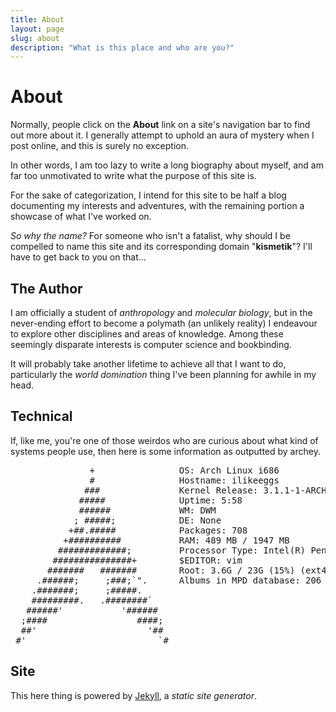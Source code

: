 ```yaml
---
title: About
layout: page
slug: about
description: "What is this place and who are you?"
---
```


# About

Normally, people click on the **About** link on a site's navigation bar to find out more about it. I generally attempt to uphold an aura of mystery when I post online, and this is surely no exception. 

In other words, I am too lazy to write a long biography about myself, and am far too unmotivated to write what the purpose of this site is.  

For the sake of categorization, I intend for this site to be half a blog documenting my interests and adventures, with the remaining portion a showcase of what I've worked on. 

*So why the name?* For someone who isn't a fatalist, why should I be compelled to name this site and its corresponding domain "**kismetik**"? I'll have to get back to you on that...  

## The Author

I am officially a student of *anthropology* and *molecular biology*, but in the never-ending effort to become a polymath (an unlikely reality) I endeavour to explore other disciplines and areas of knowledge. Among these seemingly disparate interests is computer science and bookbinding.  

It will probably take another lifetime to achieve all that I want to do, particularly the *world domination* thing I've been planning for awhile in my head.  

## Technical

If, like me, you're one of those weirdos who are curious about what kind of systems people use, then here is some information as outputted by archey. 

<pre>
               +                OS: Arch Linux i686
               #                Hostname: ilikeeggs
              ###               Kernel Release: 3.1.1-1-ARCH
             #####              Uptime: 5:58
             ######             WM: DWM
            ; #####;            DE: None
           +##.#####            Packages: 708
          +##########           RAM: 489 MB / 1947 MB
         #############;         Processor Type: Intel(R) Pentium(R) Dual CPU T3400 @ 2.16GHz
        ###############+        $EDITOR: vim
       #######   #######        Root: 3.6G / 23G (15%) (ext4)
     .######;     ;###;`".      Albums in MPD database: 206
    .#######;     ;#####.       
    #########.   .########`     
   ######'           '######    
  ;####                 ####;   
  ##'                     '##    
 #'                         `#
</pre>

## Site

This here thing is powered by [Jekyll](https://github.com/mojombo/jekyll), a *static site generator*. 
